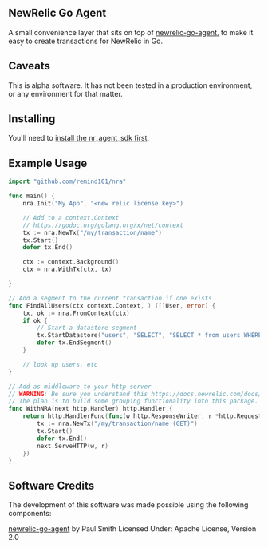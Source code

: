 ## NewRelic Go Agent

A small convenience layer that sits on top of [newrelic-go-agent](https://github.com/paulsmith/newrelic-go-agent), to make
it easy to create transactions for NewRelic in Go.

## Caveats

This is alpha software. It has not been tested in a production environment, or any environment for that matter.

## Installing

You'll need to [install the nr_agent_sdk first](https://docs.newrelic.com/docs/agents/agent-sdk/installation-configuration/installing-agent-sdk).

## Example Usage

``` go
import "github.com/remind101/nra"

func main() {
    nra.Init("My App", "<new relic license key>")

    // Add to a context.Context
    // https://godoc.org/golang.org/x/net/context
    tx := nra.NewTx("/my/transaction/name")
    tx.Start()
    defer tx.End()

    ctx := context.Background()
    ctx = nra.WithTx(ctx, tx)

}

// Add a segment to the current transaction if one exists
func FindAllUsers(ctx context.Context, ) ([]User, error) {
    tx, ok := nra.FromContext(ctx)
    if ok {
        // Start a datastore segment
        tx.StartDatastore("users", "SELECT", "SELECT * from users WHERE id = 1", "FindAllUsers")
        defer tx.EndSegment()
    }

    // look up users, etc
}

// Add as middleware to your http server
// WARNING: Be sure you understand this https://docs.newrelic.com/docs/apm/other-features/metrics/metric-grouping-issues
// The plan is to build some grouping functionality into this package.
func WithNRA(next http.Handler) http.Handler {
    return http.HandlerFunc(func(w http.ResponseWriter, r *http.Request) {
        tx := nra.NewTx("/my/transaction/name (GET)")
        tx.Start()
        defer tx.End()
        next.ServeHTTP(w, r)
    })
}
```



## Software Credits

The development of this software was made possible using the following components:

[newrelic-go-agent](https://github.com/paulsmith/newrelic-go-agent) by Paul Smith 
Licensed Under: Apache License, Version 2.0
